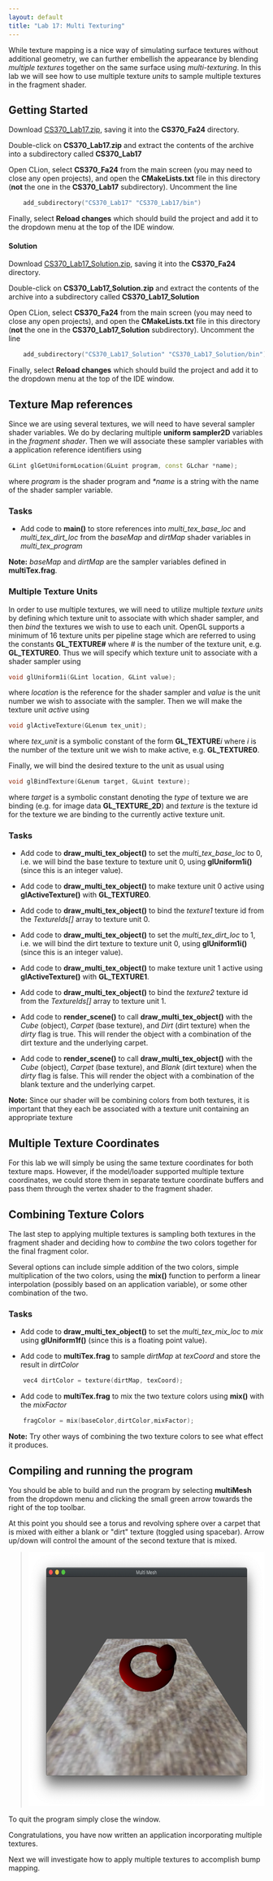 ```yaml
---
layout: default
title: "Lab 17: Multi Texturing"
---
```


While texture mapping is a nice way of simulating surface textures without additional geometry, we can further embellish the appearance by blending *multiple textures* together on the same surface using *multi-texturing*. In this lab we will see how to use multiple texture *units* to sample multiple textures in the fragment shader. 

## Getting Started

Download [CS370\_Lab17.zip](src/CS370_Lab17.zip), saving it into the **CS370\_Fa24** directory.

Double-click on **CS370\_Lab17.zip** and extract the contents of the archive into a subdirectory called **CS370\_Lab17**

Open CLion, select **CS370\_Fa24** from the main screen (you may need to close any open projects), and open the **CMakeLists.txt** file in this directory (**not** the one in the **CS370\_Lab17** subdirectory). Uncomment the line

```cpp
	add_subdirectory("CS370_Lab17" "CS370_Lab17/bin")
```

Finally, select **Reload changes** which should build the project and add it to the dropdown menu at the top of the IDE window.

#### Solution

Download [CS370\_Lab17\_Solution.zip](sol/CS370_Lab17_Solution.zip), saving it into the **CS370\_Fa24** directory.

Double-click on **CS370\_Lab17\_Solution.zip** and extract the contents of the archive into a subdirectory called **CS370\_Lab17\_Solution**

Open CLion, select **CS370\_Fa24** from the main screen (you may need to close any open projects), and open the **CMakeLists.txt** file in this directory (**not** the one in the **CS370\_Lab17\_Solution** subdirectory). Uncomment the line

```cpp
	add_subdirectory("CS370_Lab17_Solution" "CS370_Lab17_Solution/bin")
```

Finally, select **Reload changes** which should build the project and add it to the dropdown menu at the top of the IDE window.

## Texture Map references

Since we are using several textures, we will need to have several sampler shader variables. We do by declaring multiple **uniform sampler2D** variables in the *fragment shader*. Then we will associate these sampler variables with a application reference identifiers using

```cpp
GLint glGetUniformLocation(GLuint program, const GLchar *name);
```

where *program* is the shader program and *\*name* is a string with the name of the shader sampler variable.

### Tasks

- Add code to **main()** to store references into *multi\_tex\_base\_loc* and *multi\_tex\_dirt\_loc* from the *baseMap* and *dirtMap* shader variables in *multi\_tex\_program*

**Note:** *baseMap* and *dirtMap* are the sampler variables defined in **multiTex.frag**.

### Multiple Texture Units

In order to use multiple textures, we will need to utilize multiple *texture units* by defining which texture unit to associate with which shader sampler, and then *bind* the textures we wish to use to each unit. OpenGL supports a minimum of 16 texture units per pipeline stage which are referred to using the constants **GL_TEXTURE\#** where \# is the number of the texture unit, e.g. **GL_TEXTURE0**. Thus we will specify which texture unit to associate with a shader sampler using

```cpp
void glUniform1i(GLint location, GLint value);
```

where *location* is the reference for the shader sampler and *value* is the unit number we wish to associate with the sampler. Then we will make the texture unit *active* using 

```cpp
void glActiveTexture(GLenum tex_unit);
```

where *tex\_unit* is a symbolic constant of the form **GL\_TEXTURE***i* where *i* is the number of the texture unit we wish to make active, e.g. **GL\_TEXTURE0**.

Finally, we will bind the desired texture to the unit as usual using

```cpp
void glBindTexture(GLenum target, GLuint texture);
```

where *target* is a symbolic constant denoting the *type* of texture we are binding (e.g. for image data **GL\_TEXTURE\_2D**) and *texture* is the texture id for the texture we are binding to the currently active texture unit.

### Tasks

- Add code to **draw\_multi\_tex\_object()** to set the *multi\_tex\_base\_loc* to 0, i.e. we will bind the base texture to texture unit 0, using **glUniform1i()** (since this is an integer value).

- Add code to **draw\_multi\_tex\_object()** to make texture unit 0 active using **glActiveTexture()** with **GL_TEXTURE0**.

- Add code to **draw\_multi\_tex\_object()** to bind the *texture1* texture id from the *TextureIds[]* array to texture unit 0.

- Add code to **draw\_multi\_tex\_object()** to set the *multi\_tex\_dirt\_loc* to 1, i.e. we will bind the dirt texture to texture unit 0, using **glUniform1i()** (since this is an integer value).

- Add code to **draw\_multi\_tex\_object()** to make texture unit 1 active using **glActiveTexture()** with **GL_TEXTURE1**.

- Add code to **draw\_multi\_tex\_object()** to bind the *texture2* texture id from the *TextureIds[]* array to texture unit 1.

- Add code to **render\_scene()** to call **draw\_multi\_tex\_object()** with the *Cube* (object), *Carpet* (base texture), and *Dirt* (dirt texture) when the *dirty* flag is true. This will render the object with a combination of the dirt texture and the underlying carpet.

- Add code to **render\_scene()** to call **draw\_multi\_tex\_object()** with the *Cube* (object), *Carpet* (base texture), and *Blank* (dirt texture) when the *dirty* flag is false. This will render the object with a combination of the blank texture and the underlying carpet.

**Note:** Since our shader will be combining colors from both textures, it is important that they each be associated with a texture unit containing an appropriate texture

## Multiple Texture Coordinates

For this lab we will simply be using the same texture coordinates for both texture maps. However, if the model/loader supported multiple texture coordinates, we could store them in separate texture coordinate buffers and pass them through the vertex shader to the fragment shader.

## Combining Texture Colors

The last step to applying multiple textures is sampling both textures in the fragment shader and deciding how to *combine* the two colors together for the final fragment color. 

Several options can include simple addition of the two colors, simple multiplication of the two colors, using the **mix()** function to perform a linear interpolation (possibly based on an application variable), or some other combination of the two.

### Tasks

- Add code to **draw\_multi\_tex\_object()** to set the *multi\_tex\_mix\_loc* to *mix* using **glUniform1f()** (since this is a floating point value).

- Add code to **multiTex.frag** to sample *dirtMap* at *texCoord* and store the result in *dirtColor*

```cpp
    vec4 dirtColor = texture(dirtMap, texCoord);
```

- Add code to **multiTex.frag** to mix the two texture colors using **mix()** with the *mixFactor*

```cpp
    fragColor = mix(baseColor,dirtColor,mixFactor);
```

**Note:** Try other ways of combining the two texture colors to see what effect it produces.

## Compiling and running the program

You should be able to build and run the program by selecting **multiMesh** from the dropdown menu and clicking the small green arrow towards the right of the top toolbar.

At this point you should see a torus and revolving sphere over a carpet that is mixed with either a blank or "dirt" texture (toggled using spacebar). Arrow up/down will control the amount of the second texture that is mixed.

> <img src="images/lab17/multiMesh.png" alt="MultiTexture Mesh Window" height="500"/>

To quit the program simply close the window.

Congratulations, you have now written an application incorporating multiple textures.

Next we will investigate how to apply multiple textures to accomplish bump mapping.
